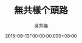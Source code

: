 ---
issue: 134
title: 無共樣个頭路
author: 吳秀梅
language: 南四縣
date: 2015-08-13T00:00:00.000+08:00
topic: 新知
difficulty: 1
wikidata: Q98095970
wikidata_link: https://www.wikidata.org/wiki/Q98095970
author_wikidata_link: https://www.wikidata.org/wiki/Q98096267
author_wikidata: Q98096267
---